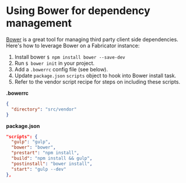 # Using Bower for dependency management

[Bower](http://bower.io) is a great tool for managing third party client side dependencies. Here's how to leverage Bower on a Fabricator instance:

1. Install bower `$ npm install bower --save-dev`
2. Run `$ bower init` in your project.
3. Add a `.bowerrc` config file (see below).
4. Update `package.json` `scripts` object to hook into Bower install task.
5. Refer to the vendor script recipe for steps on including these scripts.

**.bowerrc**

```json
{
  "directory": "src/vendor"
}
```

**package.json**

```json
"scripts": {
  "gulp": "gulp",
  "bower": "bower",
  "prestart": "npm install",
  "build": "npm install && gulp",
  "postinstall": "bower install",
  "start": "gulp --dev"
},
```
